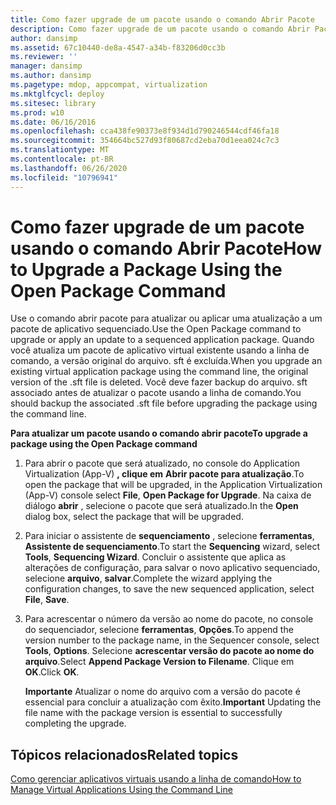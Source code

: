 ```yaml
---
title: Como fazer upgrade de um pacote usando o comando Abrir Pacote
description: Como fazer upgrade de um pacote usando o comando Abrir Pacote
author: dansimp
ms.assetid: 67c10440-de8a-4547-a34b-f83206d0cc3b
ms.reviewer: ''
manager: dansimp
ms.author: dansimp
ms.pagetype: mdop, appcompat, virtualization
ms.mktglfcycl: deploy
ms.sitesec: library
ms.prod: w10
ms.date: 06/16/2016
ms.openlocfilehash: cca438fe90373e8f934d1d790246544cdf46fa18
ms.sourcegitcommit: 354664bc527d93f80687cd2eba70d1eea024c7c3
ms.translationtype: MT
ms.contentlocale: pt-BR
ms.lasthandoff: 06/26/2020
ms.locfileid: "10796941"
---
```

# <span data-ttu-id="6b131-103">Como fazer upgrade de um pacote usando o comando Abrir Pacote</span><span class="sxs-lookup"><span data-stu-id="6b131-103">How to Upgrade a Package Using the Open Package Command</span></span>


<span data-ttu-id="6b131-104">Use o comando abrir pacote para atualizar ou aplicar uma atualização a um pacote de aplicativo sequenciado.</span><span class="sxs-lookup"><span data-stu-id="6b131-104">Use the Open Package command to upgrade or apply an update to a sequenced application package.</span></span> <span data-ttu-id="6b131-105">Quando você atualiza um pacote de aplicativo virtual existente usando a linha de comando, a versão original do arquivo. sft é excluída.</span><span class="sxs-lookup"><span data-stu-id="6b131-105">When you upgrade an existing virtual application package using the command line, the original version of the .sft file is deleted.</span></span> <span data-ttu-id="6b131-106">Você deve fazer backup do arquivo. sft associado antes de atualizar o pacote usando a linha de comando.</span><span class="sxs-lookup"><span data-stu-id="6b131-106">You should backup the associated .sft file before upgrading the package using the command line.</span></span>

**<span data-ttu-id="6b131-107">Para atualizar um pacote usando o comando abrir pacote</span><span class="sxs-lookup"><span data-stu-id="6b131-107">To upgrade a package using the Open Package command</span></span>**

1.  <span data-ttu-id="6b131-108">Para abrir o pacote que será atualizado, no console do Application Virtualization (App-V) **, clique em** **Abrir pacote para atualização**.</span><span class="sxs-lookup"><span data-stu-id="6b131-108">To open the package that will be upgraded, in the Application Virtualization (App-V) console select **File**, **Open Package for Upgrade**.</span></span> <span data-ttu-id="6b131-109">Na caixa de diálogo **abrir** , selecione o pacote que será atualizado.</span><span class="sxs-lookup"><span data-stu-id="6b131-109">In the **Open** dialog box, select the package that will be upgraded.</span></span>

2.  <span data-ttu-id="6b131-110">Para iniciar o assistente de **sequenciamento** , selecione **ferramentas**, **Assistente de sequenciamento**.</span><span class="sxs-lookup"><span data-stu-id="6b131-110">To start the **Sequencing** wizard, select **Tools**, **Sequencing Wizard**.</span></span> <span data-ttu-id="6b131-111">Concluir o assistente que aplica as alterações de configuração, para salvar o novo aplicativo sequenciado, selecione **arquivo**, **salvar**.</span><span class="sxs-lookup"><span data-stu-id="6b131-111">Complete the wizard applying the configuration changes, to save the new sequenced application, select **File**, **Save**.</span></span>

3.  <span data-ttu-id="6b131-112">Para acrescentar o número da versão ao nome do pacote, no console do sequenciador, selecione **ferramentas**, **Opções**.</span><span class="sxs-lookup"><span data-stu-id="6b131-112">To append the version number to the package name, in the Sequencer console, select **Tools**, **Options**.</span></span> <span data-ttu-id="6b131-113">Selecione **acrescentar versão do pacote ao nome do arquivo**.</span><span class="sxs-lookup"><span data-stu-id="6b131-113">Select **Append Package Version to Filename**.</span></span> <span data-ttu-id="6b131-114">Clique em **OK**.</span><span class="sxs-lookup"><span data-stu-id="6b131-114">Click **OK**.</span></span>

    <span data-ttu-id="6b131-115">**Importante**  Atualizar o nome do arquivo com a versão do pacote é essencial para concluir a atualização com êxito.</span><span class="sxs-lookup"><span data-stu-id="6b131-115">**Important** Updating the file name with the package version is essential to successfully completing the upgrade.</span></span>

     

## <span data-ttu-id="6b131-116">Tópicos relacionados</span><span class="sxs-lookup"><span data-stu-id="6b131-116">Related topics</span></span>


[<span data-ttu-id="6b131-117">Como gerenciar aplicativos virtuais usando a linha de comando</span><span class="sxs-lookup"><span data-stu-id="6b131-117">How to Manage Virtual Applications Using the Command Line</span></span>](how-to-manage-virtual-applications-using-the-command-line.md)

 

 





